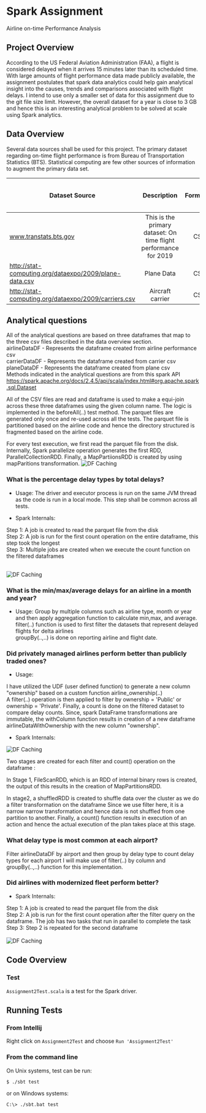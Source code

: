 # Spark Assignment
Airline on-time Performance Analysis

## Project Overview
According to the US Federal Aviation Administration (FAA), a flight is considered delayed when it arrives 15 minutes later than its scheduled time. 
With large amounts of flight performance data made publicly available, the assignment postulates that spark data analytics could help gain analytical insight into the causes, trends and comparisons associated with flight delays.
I intend to use only a smaller set of data for this assignment due to the git file size limit. However, the overall dataset for a year is close to 3 GB and hence this is an interesting analytical problem to be solved at scale using Spark analytics.

## Data Overview
Several data sources shall be used for this project. The primary dataset regarding on-time flight performance is from Bureau of Transportation Statistics (BTS). Statistical computing are few other sources of information to augment the primary data set.

| Dataset Source        | Description           | Format  | Size (rows, columns, file size)|
| ------------- |:-------------:| -----:|-----:|
| www.transtats.bts.gov      | This is the primary dataset: On time flight performance for 2019 | CSV |149033, 110, 39MB |
| http://stat-computing.org/dataexpo/2009/plane-data.csv      | Plane Data      |   CSV |5029, 9, 420 KB |
| http://stat-computing.org/dataexpo/2009/carriers.csv | Aircraft carrier      |    CSV |1491, 2, 44 KB |


## Analytical questions
All of the analytical questions are based on three dataframes that map to the three csv files described in the data overview section.<br/>
airlineDataDF - Represents the dataframe created from airline performance csv <br/>
carrierDataDF - Represents the dataframe created from carrier csv<br/>
planeDataDF - Represents the dataframe created from plane csv<br/>
Methods indicated in the analytical questions are from this spark API
https://spark.apache.org/docs/2.4.5/api/scala/index.html#org.apache.spark.sql.Dataset

All of the CSV files are read and dataframe is used to make a equi-join across these three dataframes using the given column name.
The logic is implemented in the beforeAll(..) test method. The parquet files are generated only once and re-used across all the tests.
The parquet file is partitioned based on the airline code and hence the directory structured is fragmented based on the airline code. 

For every test execution, we first read the parquet file from the disk.
Internally, Spark parallelize operation generates the first RDD,  ParallelCollectionRDD.
Finally, a MapPartiionsRDD is created by using mapParitions transformation.
![DF Caching](data/problem_1.png)
### What is the percentage delay types by total delays?
- Usage:
The driver and executor process is run on the same JVM thread as the code is run in a local mode.
This step shall be common across all tests.<br/>

- Spark Internals:

Step 1: A job is created to read the parquet file from the disk<br/>
Step 2: A job is run for the first count operation on the entire dataframe, this step took the longest<br/>
Step 3: Multiple jobs are created when we execute the count function on the filtered dataframes <br/><br/>

![DF Caching](data/problem1_with_cache.png)

### What is the min/max/average delays for an airline in a month and year?
- Usage:
Group by multiple columns such as airline type, month or year and then apply aggregation function to calculate min,max, and average.<br/>
filter(..) function is used to first filter the datasets that represent delayed flights for delta airlines <br/>
groupBy(..,..) is done on reporting airline and flight date.

### Did privately managed airlines perform better than publicly traded ones?
- Usage:

I have utilized the UDF (user defined function) to generate a new column "ownership" based on a custom function airline_ownership(..) <br/>
A filter(..) operation is then applied to filter by ownership = 'Public' or ownership = 'Private'.
Finally, a count is done on the filtered dataset to compare delay counts.
Since, spark DataFrame transformations are immutable, the withColumn function results in creation of a new dataframe airlineDataWithOwnership with the new column "ownership".

- Spark Internals:

![DF Caching](data/problem3_pic.png)

Two stages are created for each filter and count() operation on the dataframe :

In Stage 1, FileScanRDD, which is an RDD of internal binary rows is created, the output of this results in the creation of MapPartitionsRDD. 

In stage2, a shuffledRDD is created to shuffle data over the cluster as we do a filter transformation on the dataframe
Since we use filter here, it is a narrow narrow transformation and hence data is not shuffled from one partition to another.
Finally, a count() function results in execution of an action and hence the actual execution of the plan takes place at this stage.

### What delay type is most common at each airport?
Filter airlineDataDF by airport and then group by delay type to count delay types for each airport
I will make use of filter(..) by column and groupBy(..,..) function for this implementation.

### Did airlines with modernized fleet perform better?
- Spark Internals:

Step 1: A job is created to read the parquet file from the disk<br/>
Step 2: A job is run for the first count operation after the filter query on the dataframe. The job has two tasks that run in parallel to complete the task<br/>
Step 3: Step 2 is repeated for the second dataframe<br/><br/>
![DF Caching](data/problem5_with_cache.png)


## Code Overview

### Test

`Assignment2Test.scala` is a test for the Spark driver. 


## Running Tests

### From Intellij

Right click on `Assignment2Test` and choose `Run 'Assignment2Test'`

### From the command line

On Unix systems, test can be run:

```shell script
$ ./sbt test
```

or on Windows systems:

```shell script
C:\> ./sbt.bat test
```

